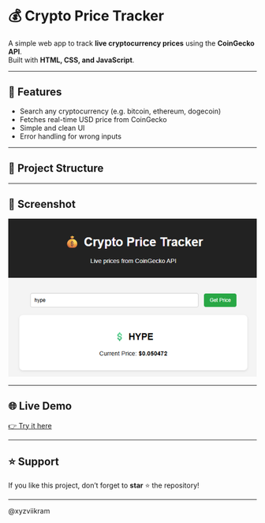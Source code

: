 # 💰 Crypto Price Tracker

A simple web app to track **live cryptocurrency prices** using the **CoinGecko API**.  
Built with **HTML, CSS, and JavaScript**.

---

## 🚀 Features
- Search any cryptocurrency (e.g. bitcoin, ethereum, dogecoin)
- Fetches real-time USD price from CoinGecko
- Simple and clean UI
- Error handling for wrong inputs

---

## 📂 Project Structure

---

## 📸 Screenshot
![Crypto Tracker Screenshot](screenshot.png)

---

## 🌐 Live Demo
[👉 Try it here](https://xyzvikram.github.io/crypto-price-tracker/)

---

## ⭐ Support
If you like this project, don’t forget to **star** ⭐ the repository!

---
@xyzviikram
